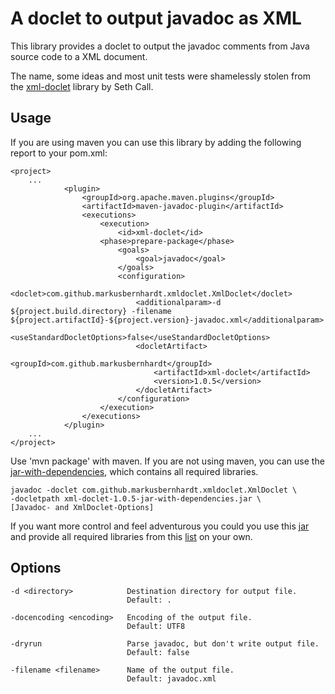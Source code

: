 A doclet to output javadoc as XML
=================================

This library provides a doclet to output the javadoc comments from Java source code to a XML document.

The name, some ideas and most unit tests were shamelessly stolen from the
[xml-doclet](http://code.google.com/p/xml-doclet) library by Seth Call.

Usage
-----

If you are using maven you can use this library by adding the following report to your pom.xml:

    <project>
    	...
    			<plugin>
    				<groupId>org.apache.maven.plugins</groupId>
    				<artifactId>maven-javadoc-plugin</artifactId>
    				<executions>
    					<execution>
    						<id>xml-doclet</id>
						<phase>prepare-package</phase>
    						<goals>
    							<goal>javadoc</goal>
    						</goals>
    						<configuration>
    							<doclet>com.github.markusbernhardt.xmldoclet.XmlDoclet</doclet>
    							<additionalparam>-d ${project.build.directory} -filename ${project.artifactId}-${project.version}-javadoc.xml</additionalparam>
    							<useStandardDocletOptions>false</useStandardDocletOptions>
    							<docletArtifact>
    								<groupId>com.github.markusbernhardt</groupId>
    								<artifactId>xml-doclet</artifactId>
    								<version>1.0.5</version>
    							</docletArtifact>
    						</configuration>
						</execution>
    				</executions>
    			</plugin>
    	...
    </project>
    
Use 'mvn package' with maven.
If you are not using maven, you can use the [jar-with-dependencies](http://search.maven.org/remotecontent?filepath=com/github/markusbernhardt/xml-doclet/1.0.5/xml-doclet-1.0.5-jar-with-dependencies.jar), which contains all required libraries.

    javadoc -doclet com.github.markusbernhardt.xmldoclet.XmlDoclet \
    -docletpath xml-doclet-1.0.5-jar-with-dependencies.jar \
    [Javadoc- and XmlDoclet-Options]

If you want more control and feel adventurous you could you use this [jar](http://search.maven.org/remotecontent?filepath=com/github/markusbernhardt/xml-doclet/1.0.5/xml-doclet-1.0.5.jar) and provide all required libraries from this [list](DEPENDENCIES.md) on your own.

Options
-------

    -d <directory>            Destination directory for output file.
                              Default: .
                              
    -docencoding <encoding>   Encoding of the output file.
                              Default: UTF8
                              
    -dryrun                   Parse javadoc, but don't write output file.
                              Default: false
                              
    -filename <filename>      Name of the output file.
                              Default: javadoc.xml

